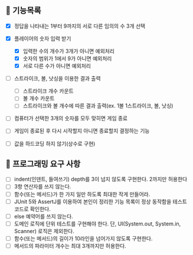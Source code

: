## 🚩 기능목록
- [X] 정답을 나타내는 1부터 9까지의 서로 다른 임의의 수 3개 선택
- [X] 플레이어의 숫자 입력 받기
  - [X] 입력한 수의 개수가 3개가 아니면 예외처리
  - [X] 숫자의 범위가 1에서 9가 아니면 예외처리
  - [X] 서로 다른 수가 아니면 예외처리
- [ ] 스트라이크, 볼, 낫싱을 이용한 결과 출력
  - [ ] 스트라이크 개수 카운트
  - [ ] 볼 개수 카운트
  - [ ] 스트라이크와 볼 개수에 따른 결과 출력(ex. 1볼 1스트라이크, 볼, 낫싱)
- [ ] 컴퓨터가 선택한 3개의 숫자를 모두 맞히면 게임 종료
- [ ] 게임이 종료된 후 다시 시작할지 아니면 종료할지 결정하는 기능
- [ ] 값을 하드코딩 하지 않기(상수로 구현)


## 🎯 프로그래밍 요구 사항
- [ ] indent(인덴트, 들여쓰기) depth를 3이 넘지 않도록 구현한다. 2까지만 허용한다
- [ ] 3항 연산자를 쓰지 않는다.
- [ ] 함수(또는 메서드)가 한 가지 일만 하도록 최대한 작게 만들어라.
- [ ] JUnit 5와 AssertJ를 이용하여 본인이 정리한 기능 목록이 정상 동작함을 테스트 코드로 확인한다.
- [ ] else 예약어를 쓰지 않는다.
- [ ] 도메인 로직에 단위 테스트를 구현해야 한다. 단, UI(System.out, System.in, Scanner) 로직은 제외한다.
- [ ] 함수(또는 메서드)의 길이가 10라인을 넘어가지 않도록 구현한다.
- [ ] 메서드의 파라미터 개수는 최대 3개까지만 허용한다.